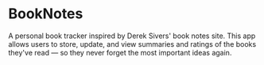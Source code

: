 # BookNotes
A personal book tracker inspired by Derek Sivers' book notes site. This app allows users to store, update, and view summaries and ratings of the books they've read — so they never forget the most important ideas again.
